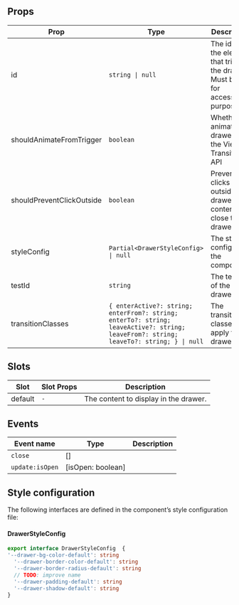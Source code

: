 <!-- This file is automatically generated, do not edit manually. -->

## Props

| Prop | Type | Description | Default |
| ---- | ---- | ----------- | ------- |
| id | `string \| null` | The id of the element that triggers the drawer. Must be set for accessibility purposes. | `null` |
| shouldAnimateFromTrigger | `boolean` | Whether to animate the drawer with the View Transitions API |  |
| shouldPreventClickOutside | `boolean` | Prevent clicks outside the drawer content to close the drawer | `false` |
| styleConfig | `Partial<DrawerStyleConfig> \| null` | The style config of the component. | `null` |
| testId | `string` | The test id of the drawer. |  |
| transitionClasses | `{ enterActive?: string; enterFrom?: string; enterTo?: string; leaveActive?: string; leaveFrom?: string; leaveTo?: string; } \| null` | The transition classes to apply to the drawer | `null` |


## Slots

| Slot | Slot Props | Description |
| --------- | ---- | ----------- |
| default | `-` | The content to display in the drawer. |


## Events

| Event name | Type | Description |
| ---------- | ---- | ----------- |
| `close` | [] |  |
| `update:isOpen` | [isOpen: boolean] |  |


## Style configuration

The following interfaces are defined in the component’s style configuration file:

#### DrawerStyleConfig

```ts
export interface DrawerStyleConfig  {
'--drawer-bg-color-default': string
  '--drawer-border-color-default': string
  '--drawer-border-radius-default': string
  // TODO: improve name
  '--drawer-padding-default': string
  '--drawer-shadow-default': string
}
```

